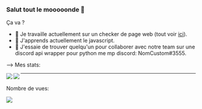 ### Salut tout le mooooonde 👋


Ça va ?

- 🔭 Je travaille actuellement sur un checker de page web (tout voir [ici](https://github.com/AnonyBotDev/)).
- 🌱 J'apprends actuellement le javascript.
- 👯 J'essaie de trouver quelqu'un pour collaborer avec notre team sur une discord api wrapper pour python me mp discord: NomCustom#3555.

--> Mes stats:

<img align="left" src="https://github-readme-stats.vercel.app/api?username=JgameDevH&show_icons=true&theme=jolly&count_private=true"/>

<img align="left" src="https://github-readme-stats.vercel.app/api/top-langs/?username=JgameDevH&layout=compact&theme=jolly&count_private=true"/>



---

<p align="center"> 

  <br>Nombre de vues: <br>

  <img src="https://profile-counter.glitch.me/JgameDevH/count.svg" />

</p>


